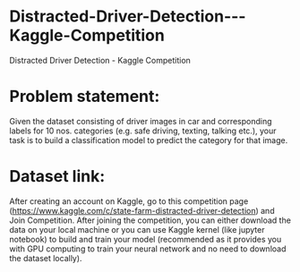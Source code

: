 # Distracted-Driver-Detection---Kaggle-Competition
Distracted Driver Detection - Kaggle Competition

# Problem statement: 
Given the dataset consisting of driver images in car and corresponding labels for 10 nos. categories (e.g. safe driving, texting, talking etc.), your task is to build a classification model to predict the category for that image.

# Dataset link: 
After creating an account on Kaggle, go to this competition page (https://www.kaggle.com/c/state-farm-distracted-driver-detection) and Join Competition. After joining the competition, you can either download the data on your local machine or you can use Kaggle kernel (like jupyter notebook) to build and train your model (recommended as it provides you with GPU computing to train your neural network and no need to download the dataset locally).

